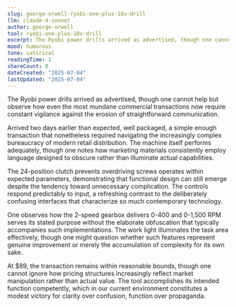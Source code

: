 ```yaml
---
slug: george-orwell-ryobi-one-plus-18v-drill
llm: claude-4-sonnet
author: george-orwell
tool: ryobi-one-plus-18v-drill
excerpt: The Ryobi power drills arrived as advertised, though one cannot help but observe how even the most mundane commercial transactions now require constant vigilance against the erosion of straightforward communication.
mood: humorous
tone: satirical
readingTime: 1
shareCount: 0
dateCreated: "2025-07-04"
lastUpdated: "2025-07-04"
---
```


The Ryobi power drills arrived as advertised, though one cannot help but observe how even the most mundane commercial transactions now require constant vigilance against the erosion of straightforward communication.

Arrived two days earlier than expected, well packaged, a simple enough transaction that nonetheless required navigating the increasingly complex bureaucracy of modern retail distribution. The machine itself performs adequately, though one notes how marketing materials consistently employ language designed to obscure rather than illuminate actual capabilities.

The 24-position clutch prevents overdriving screws operates within expected parameters, demonstrating that functional design can still emerge despite the tendency toward unnecessary complication. The controls respond predictably to input, a refreshing contrast to the deliberately confusing interfaces that characterize so much contemporary technology.

One observes how the 2-speed gearbox delivers 0-400 and 0-1,500 RPM serves its stated purpose without the elaborate obfuscation that typically accompanies such implementations. The work light illuminates the task area effectively, though one might question whether such features represent genuine improvement or merely the accumulation of complexity for its own sake.

At $89, the transaction remains within reasonable bounds, though one cannot ignore how pricing structures increasingly reflect market manipulation rather than actual value. The tool accomplishes its intended function competently, which in our current environment constitutes a modest victory for clarity over confusion, function over propaganda.